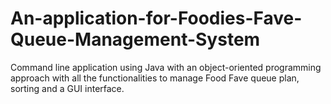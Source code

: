 # An-application-for-Foodies-Fave-Queue-Management-System
Command line application using Java with an object-oriented programming approach with all the  functionalities to manage Food Fave queue plan, sorting and a GUI interface.
